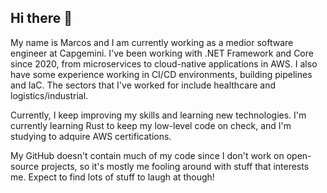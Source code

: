 ## Hi there 👋

My name is Marcos and I am currently working as a medior software engineer at Capgemini. I've been working with .NET Framework and Core since 2020, from microservices to cloud-native applications in AWS. I also have some experience working in CI/CD environments, building pipelines and IaC. The sectors that I've worked for include healthcare and logistics/industrial. 

Currently, I keep improving my skills and learning new technologies. I'm currently learning Rust to keep my low-level code on check, and I'm studying to adquire AWS certifications. 

My GitHub doesn't contain much of my code since I don't work on open-source projects, so it's mostly me fooling around with stuff that interests me. Expect to find lots of stuff to laugh at though!
